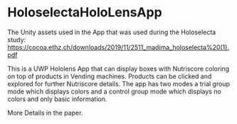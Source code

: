 # HoloselectaHoloLensApp
The Unity assets used in the App that was used during the Holoselecta study: https://cocoa.ethz.ch/downloads/2019/11/2511_madima_holoselecta%20(1).pdf

This is a UWP Hololens App that can display boxes with Nutriscore coloring on top of products in Vending machines. Products can be clicked and explored for further Nutriscore details. The app has two modes a trial group mode which displays colors and a control group mode which displays no colors and only basic information.

More Details in the paper.
